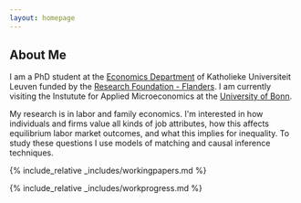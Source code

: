 ```yaml
---
layout: homepage
---
```


## About Me

I am a PhD student at the [Economics Department](https://feb.kuleuven.be/research/economics/ces) of Katholieke Universiteit Leuven funded by the [Research Foundation - Flanders](https://www.fwo.be/en/). I am currently visiting the Instutute for Applied Microeconomics at the [University of Bonn](https://www.uni-bonn.de/en/university/university).

My research is in labor and family economics. I'm interested in how individuals and firms value all kinds of job attributes, how this affects equilibrium labor market outcomes, and what this implies for inequality. To study these questions I use models of matching and causal inference techniques.

{% include_relative _includes/workingpapers.md %}

{% include_relative _includes/workprogress.md %}